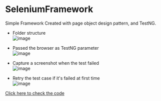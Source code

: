 # SeleniumFramework
Simple Framework Created with page object design pattern, and TestNG.<br>

* Folder structure <br>
![image](https://github.com/Kulshanperera/SeleniumFramework/assets/47887463/636362a2-422c-4473-a515-d348c33b089b)

* Passed the browser as TestNG parameter<br>
![image](https://github.com/Kulshanperera/SeleniumFramework/assets/47887463/545cc427-c9b0-42e0-aa34-b0a997fc01c9)

* Capture a screenshot when the test failed<br>
![image](https://github.com/Kulshanperera/SeleniumFramework/assets/47887463/83767fdd-3405-4253-a29b-79ff4a99e8d0)

* Retry the test case if it's failed at first time<br>
![image](https://github.com/Kulshanperera/SeleniumFramework/assets/47887463/672bef00-e396-4012-aacb-71626cfa2bb6)

[Click here to check the code](https://github.com/Kulshanperera/SeleniumFramework/tree/master)



